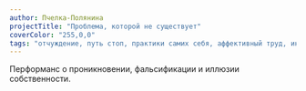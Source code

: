 ```yaml
---
author: Пчелка-Полянина
projectTitle: "Проблема, которой не существует"
coverColor: "255,0,0"
tags: "отчуждение, путь стоп, практики самих себя, аффективный труд, интимные интерфейсы, практика маленьких движений, террор родства"
---
```


Перформанс о проникновении, фальсификации и иллюзии собственности.
